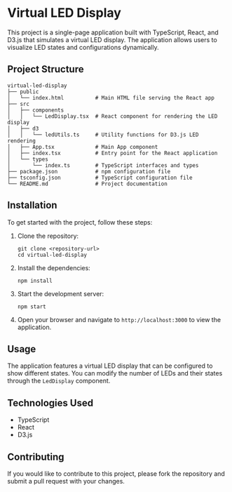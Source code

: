 # Virtual LED Display

This project is a single-page application built with TypeScript, React, and D3.js that simulates a virtual LED display. The application allows users to visualize LED states and configurations dynamically.

## Project Structure

```
virtual-led-display
├── public
│   └── index.html          # Main HTML file serving the React app
├── src
│   ├── components
│   │   └── LedDisplay.tsx  # React component for rendering the LED display
│   ├── d3
│   │   └── ledUtils.ts     # Utility functions for D3.js LED rendering
│   ├── App.tsx             # Main App component
│   ├── index.tsx           # Entry point for the React application
│   └── types
│       └── index.ts        # TypeScript interfaces and types
├── package.json            # npm configuration file
├── tsconfig.json           # TypeScript configuration file
└── README.md               # Project documentation
```

## Installation

To get started with the project, follow these steps:

1. Clone the repository:
   ```
   git clone <repository-url>
   cd virtual-led-display
   ```

2. Install the dependencies:
   ```
   npm install
   ```

3. Start the development server:
   ```
   npm start
   ```

4. Open your browser and navigate to `http://localhost:3000` to view the application.

## Usage

The application features a virtual LED display that can be configured to show different states. You can modify the number of LEDs and their states through the `LedDisplay` component.

## Technologies Used

- TypeScript
- React
- D3.js

## Contributing

If you would like to contribute to this project, please fork the repository and submit a pull request with your changes.